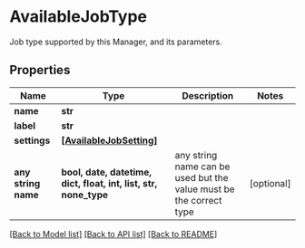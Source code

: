 # AvailableJobType

Job type supported by this Manager, and its parameters.

## Properties
Name | Type | Description | Notes
------------ | ------------- | ------------- | -------------
**name** | **str** |  | 
**label** | **str** |  | 
**settings** | [**[AvailableJobSetting]**](AvailableJobSetting.md) |  | 
**any string name** | **bool, date, datetime, dict, float, int, list, str, none_type** | any string name can be used but the value must be the correct type | [optional]

[[Back to Model list]](../README.md#documentation-for-models) [[Back to API list]](../README.md#documentation-for-api-endpoints) [[Back to README]](../README.md)


